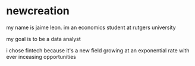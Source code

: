 # newcreation

my name is jaime leon. im an economics student at rutgers university

my goal is to be a data analyst

i chose fintech because it's a new field growing at an exponential rate with ever inceasing opportunities